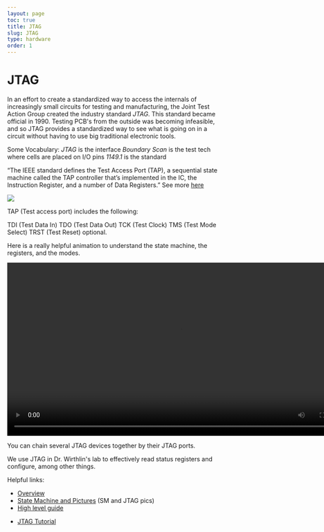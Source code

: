 ```yaml
---
layout: page
toc: true
title: JTAG
slug: JTAG
type: hardware
order: 1
---
```



# JTAG


In an effort to create a standardized way to access the internals of increasingly small circuits for testing and manufacturing, the Joint Test Action Group created the industry standard *JTAG*. This standard became official in 1990. Testing PCB's from the outside was becoming infeasible, and so JTAG provides a standardized way to see what is going on in a circuit without having to use big traditional electronic tools.


Some Vocabulary:
*JTAG* is the interface
*Boundary Scan* is the test tech where cells are placed on I/O pins
*1149.1* is the standard

“The IEEE standard defines the Test Access Port (TAP), a sequential state machine called the TAP controller that’s implemented in the IC, the Instruction Register, and a number of Data Registers.” See more [here](https://www.jtag.com/ieee-1149-1/)

<img src="{% link media/JTAG_PIC.png %}">

TAP (Test access port) includes the following:

TDI (Test Data In)
TDO (Test Data Out)
TCK (Test Clock)
TMS (Test Mode Select)
TRST (Test Reset) optional.

Here is a really helpful animation to understand the state machine, the registers, and the modes.

<video width="800" controls>
    <source src="{% link media/jtag_shift_ir_animation_817.mp4 %}" type="video/mp4">
</video>

You can chain several JTAG devices together by their JTAG ports.

We use JTAG in Dr. Wirthlin's lab to effectively read status registers and configure, among other things.

Helpful links:
 * [Overview](https://www.jtag.com/ieee-1149-1/)
 * [State Machine and Pictures](https://www.xjtag.com/about-jtag/jtag-a-technical-overview/) (SM and JTAG pics)
 * [High level guide](https://www.xjtag.com/about-jtag/jtag-high-level-guide/)
<!-- [Animation Video and Router Hack](https://blog.senr.io/blog/jtag-explained) -->
 * [JTAG Tutorial](https://www.youtube.com/watch?v=PhaqHKyAvR4)
